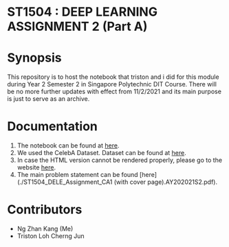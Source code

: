 # ST1504 : DEEP LEARNING ASSIGNMENT 2 (Part A)

# Synopsis

This repository is to host the notebook that triston and i did for this module during Year 2 Semester 2 in Singapore Polytechnic DIT Course. There will be no more further updates with effect from 11/2/2021 and its main purpose is just to serve as an archive.

# Documentation
1. The notebook can be found at [here](./Assignment_2.ipynb).
2. We used the CelebA Dataset. Dataset can be found at [here](./dataset).
3. In case the HTML version cannot be rendered properly, please go to the website [here](https://nbviewer.jupyter.org/github/ngzhankang/Deep-Learning_ca2/blob/main/Assignment_2.ipynb).
4. The main problem statement can be found [here](./ST1504_DELE_Assignment_CA1 (with cover page).AY202021S2.pdf).

# Contributors
- Ng Zhan Kang (Me)
- Triston Loh Cherng Jun
